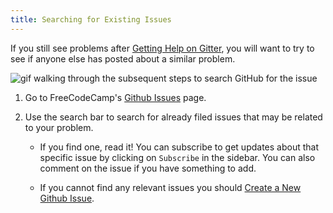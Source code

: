 ```yaml
---
title: Searching for Existing Issues
---
```

If you still see problems after [Getting Help on Gitter](http://forum.freecodecamp.com/t/how-to-get-help-on-gitter/19130), you will want to try to see if anyone else has posted about a similar problem.

![gif walking through the subsequent steps to search GitHub for the issue](//discourse-user-assets.s3.amazonaws.com/original/2X/3/3577718dd9fe14fbe80b203bc3cc56cdb0d9c3af.gif)

1.  Go to FreeCodeCamp's [Github Issues](https://github.com/FreeCodeCamp/FreeCodeCamp/issues) page.

2.  Use the search bar to search for already filed issues that may be related to your problem.

    *   If you find one, read it! You can subscribe to get updates about that specific issue by clicking on `Subscribe` in the sidebar. You can also comment on the issue if you have something to add.

    *   If you cannot find any relevant issues you should [Create a New Github Issue](http://forum.freecodecamp.com/t/creating-a-new-github-issue/18392).